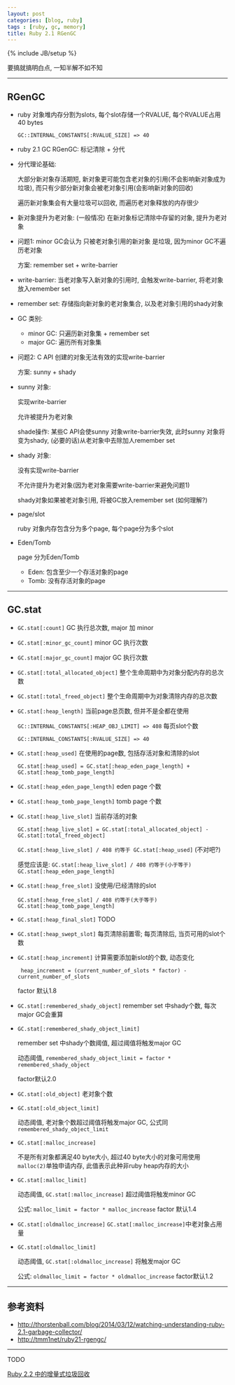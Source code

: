 ```yaml
---
layout: post
categories: [blog, ruby]
tags : [ruby, gc, memory]
title: Ruby 2.1 RGenGC
---
```

{% include JB/setup %}

要搞就搞明白点, 一知半解不如不知

---

## RGenGC

* ruby 对象堆内存分割为slots, 每个slot存储一个RVALUE, 每个RVALUE占用40 bytes

  `GC::INTERNAL_CONSTANTS[:RVALUE_SIZE] => 40`

* ruby 2.1 GC RGenGC:  标记清除 + 分代

* 分代理论基础:

  大部分新对象存活期短, 新对象更可能包含老对象的引用(不会影响新对象成为垃圾), 而只有少部分新对象会被老对象引用(会影响新对象的回收)

  遍历新对象集会有大量垃圾可以回收, 而遍历老对象释放的内存很少

* 新对象提升为老对象: (一般情况) 在新对象标记清除中存留的对象, 提升为老对象

* 问题1: minor GC会认为 只被老对象引用的新对象 是垃圾, 因为minor GC不遍历老对象

  方案: remember set + write-barrier

* write-barrier: 当老对象写入新对象的引用时, 会触发write-barrier, 将老对象放入remember set

* remember set: 存储指向新对象的老对象集合, 以及老对象引用的shady对象

* GC 类别:

  * minor GC: 只遍历新对象集 + remember set
  * major GC: 遍历所有对象集

* 问题2:  C API 创建的对象无法有效的实现write-barrier

  方案: sunny + shady

* sunny 对象:

  实现write-barrier

  允许被提升为老对象

  shade操作: 某些C API会使sunny 对象write-barrier失效, 此时sunny 对象将变为shady, (必要的话)从老对象中去除加人remember set

* shady 对象:

  没有实现write-barrier

  不允许提升为老对象(因为老对象需要write-barrier来避免问题1)

  shady对象如果被老对象引用, 将被GC放入remember set (如何理解?)

* page/slot

  ruby 对象内存包含分为多个page, 每个page分为多个slot

* Eden/Tomb

  page 分为Eden/Tomb

  * Eden: 包含至少一个存活对象的page
  * Tomb: 没有存活对象的page

---

## GC.stat

* `GC.stat[:count]` GC 执行总次数, major 加 minor

* `GC.stat[:minor_gc_count]` minor GC 执行次数

* `GC.stat[:major_gc_count]` major GC 执行次数

* `GC.stat[:total_allocated_object]` 整个生命周期中为对象分配内存的总次数

* `GC.stat[:total_freed_object]` 整个生命周期中为对象清除内存的总次数

* `GC.stat[:heap_length]` 当前page总页数, 但并不是全都在使用

  `GC::INTERNAL_CONSTANTS[:HEAP_OBJ_LIMIT] => 408` 每页slot个数

  `GC::INTERNAL_CONSTANTS[:RVALUE_SIZE] => 40`

* `GC.stat[:heap_used]` 在使用的page数, 包括存活对象和清除的slot

  `GC.stat[:heap_used] = GC.stat[:heap_eden_page_length] + GC.stat[:heap_tomb_page_length]`

* `GC.stat[:heap_eden_page_length]` eden page 个数

* `GC.stat[:heap_tomb_page_length]` tomb page 个数

* `GC.stat[:heap_live_slot]` 当前存活的对象

  `GC.stat[:heap_live_slot] = GC.stat[:total_allocated_object] - GC.stat[:total_freed_object]`

  `GC.stat[:heap_live_slot] / 408 约等于 GC.stat[:heap_used]` (不对吧?)

  感觉应该是: `GC.stat[:heap_live_slot] / 408 约等于(小于等于) GC.stat[:heap_eden_page_length]`

* `GC.stat[:heap_free_slot]` 没使用/已经清除的slot

  `GC.stat[:heap_free_slot] / 408 约等于(大于等于) GC.stat[:heap_tomb_page_length]`

* `GC.stat[:heap_final_slot]` TODO

* `GC.stat[:heap_swept_slot]` 每页清除前置零; 每页清除后, 当页可用的slot个数

* `GC.stat[:heap_increment]` 计算需要添加新slot的个数, 动态变化

  ` heap_increment = (current_number_of_slots * factor) - current_number_of_slots`

  factor 默认1.8

* `GC.stat[:remembered_shady_object]` remember set 中shady个数, 每次major GC会重算

* `GC.stat[:remembered_shady_object_limit]`

  remember set 中shady个数阈值, 超过阈值将触发major GC

  动态阈值, `remembered_shady_object_limit = factor * remembered_shady_object`

  factor默认2.0

* `GC.stat[:old_object]` 老对象个数

* `GC.stat[:old_object_limit]`

  动态阈值, 老对象个数超过阈值将触发major GC, 公式同`remembered_shady_object_limit`

* `GC.stat[:malloc_increase]`

  不是所有对象都满足40 byte大小, 超过40 byte大小的对象可用使用`malloc(2)`单独申请内存, 此值表示此种非ruby heap内存的大小


* `GC.stat[:malloc_limit]`

  动态阈值, `GC.stat[:malloc_increase]` 超过阈值将触发minor GC

  公式: `malloc_limit = factor * malloc_increase` factor 默认1.4

* `GC.stat[:oldmalloc_increase]` `GC.stat[:malloc_increase]`中老对象占用量

* `GC.stat[:oldmalloc_limit]`

  动态阈值, `GC.stat[:oldmalloc_increase]` 将触发major GC

  公式: `oldmalloc_limit = factor * oldmalloc_increase` factor默认1.2

----

## 参考资料

* <http://thorstenball.com/blog/2014/03/12/watching-understanding-ruby-2.1-garbage-collector/>
* <http://tmm1net/ruby21-rgengc/>

----

TODO

[Ruby 2.2 中的增量式垃圾回收](https://ruby-china.org/topics/24242)
